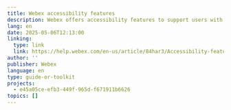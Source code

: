 ```yaml
---
title: Webex accessibility features
description: Webex offers accessibility features to support users with visual, auditory, and mobility impairments. Key features include screen reader compatibility (with JAWS), keyboard navigation using shortcuts, high contrast themes and zoom for low vision support, and customizable settings like adjustable font sizes and dark mode. These features aim to enhance accessibility and inclusivity in Webex meetings and webinars.
lang: en
date: 2025-05-06T12:13:00
linking:
  type: link
  link: https://help.webex.com/en-us/article/84har3/Accessibility-features-for-meetings-and-webinars
author: ''
publisher: Webex
language: en
type: guide-or-toolkit
projects:
  - e45a05ce-efb3-449f-965d-f671911b6626
topics: []
---
```


